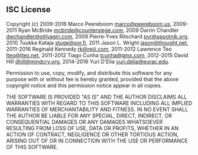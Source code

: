 ## ISC License

Copyright (c) 2009-2016 Marco Peereboom <marco@peereboom.us>,
              2009-2011 Ryan McBride <mcbride@countersiege.com>,
              2009 Darrin Chandler <dwchandler@stilyagin.com>,
              2009 Pierre-Yves Ritschard <pyr@spootnik.org>,
              2010 Tuukka Kataja <stuge@xor.fi>,
              2011 Jason L. Wright <jason@thought.net>,
              2011-2016 Reginald Kennedy <rk@rejii.com>,
              2011-2012 Lawrence Teo <lteo@lteo.net>,
              2011-2012 Tiago Cunha <tcunha@gmx.com>,
              2012-2015 David Hill <dhill@mindcry.org>,
              2014-2016 Yuri D'Elia <yuri.delia@eurac.edu>.

Permission to use, copy, modify, and distribute this software for any
purpose with or without fee is hereby granted, provided that the above
copyright notice and this permission notice appear in all copies.

THE SOFTWARE IS PROVIDED "AS IS" AND THE AUTHOR DISCLAIMS ALL WARRANTIES
WITH REGARD TO THIS SOFTWARE INCLUDING ALL IMPLIED WARRANTIES OF
MERCHANTABILITY AND FITNESS. IN NO EVENT SHALL THE AUTHOR BE LIABLE FOR
ANY SPECIAL, DIRECT, INDIRECT, OR CONSEQUENTIAL DAMAGES OR ANY DAMAGES
WHATSOEVER RESULTING FROM LOSS OF USE, DATA OR PROFITS, WHETHER IN AN
ACTION OF CONTRACT, NEGLIGENCE OR OTHER TORTIOUS ACTION, ARISING OUT OF
OR IN CONNECTION WITH THE USE OR PERFORMANCE OF THIS SOFTWARE.
